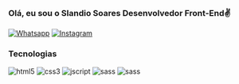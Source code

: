 ### Olá, eu sou o Slandio Soares Desenvolvedor Front-End✌️

[![Whatsapp](https://img.shields.io/badge/WhatsApp-25D366?style=for-the-badge&logo=whatsapp&logoColor=white)](https://wa.me/244933286521)
[![Instagram](https://img.shields.io/badge/Instagram-E4405F?style=for-the-badge&logo=instagram&logoColor=white)](https://www.instagram.com/slandio__soares/)

### Tecnologias

<div style="display: inline_block">
    <img alt="html5"src="https://img.shields.io/badge/HTML5-E34F26?style=for-the-badge&logo=html5&logoColor=white"/>
    <img alt="css3"src="https://img.shields.io/badge/CSS3-1572B6?style=for-the-badge&logo=css3&logoColor=white&"/>
    <img alt="jscript"src="https://img.shields.io/badge/JavaScript-323330?style=for-the-badge&logo=javascript&logoColor=F7DF1E"/>
    <img alt="sass"src="https://img.shields.io/badge/Sass-CC6699?style=for-the-badge&logo=sass&logoColor=white"/>
    <img alt="sass"src="https://img.shields.io/badge/Ubuntu-E95420?style=for-the-badge&logo=ubuntu&logoColor=white"/>
</div>

